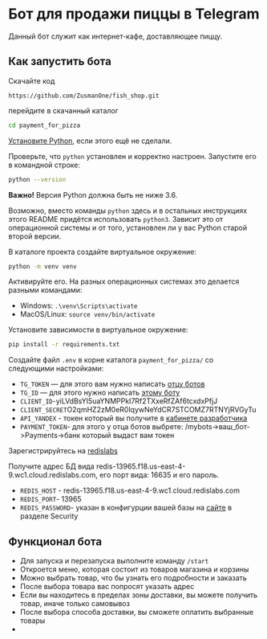 # Бот для продажи  пиццы в Telegram

Данный бот служит как интернет-кафе, доставляющее пиццу.

## Как запустить бота
Скачайте код  
```
https://github.com/ZusmanOne/fish_shop.git
```
перейдите в скачанный каталог 
```sh
cd payment_for_pizza

```
[Установите Python](https://www.python.org/), если этого ещё не сделали.

Проверьте, что `python` установлен и корректно настроен. Запустите его в командной строке:
```sh
python --version
```
**Важно!** Версия Python должна быть не ниже 3.6.

Возможно, вместо команды `python` здесь и в остальных инструкциях этого README придётся использовать `python3`. Зависит это от операционной системы и от того, установлен ли у вас Python старой второй версии.

В каталоге проекта создайте виртуальное окружение:
```sh
python -m venv venv
```
Активируйте его. На разных операционных системах это делается разными командами:

- Windows: `.\venv\Scripts\activate`
- MacOS/Linux: `source venv/bin/activate`


Установите зависимости в виртуальное окружение:
```sh
pip install -r requirements.txt
```


Создайте файл `.env` в корне каталога `payment_for_pizza/`  со следующими настройками:

- `TG_TOKEN` — для этого вам нужно написать [отцу ботов](https://telegram.me/BotFather)
- `TG_ID` — для этого нужно написать [этому боту](https://telegram.me/getmyid_bot)
- `CLIENT_ID`-yiLVdBsYI5uaYNMPPkI7Rf2TXxeRfZAf6tcxdxPfjJ
- `CLIENT_SECRET`O2qmHZ2zM0eR0lqywNeYdCR7STCOMZ7RTNYjRVGyTu
- `API_YANDEX` - токен который вы получите в [кабинете разработчика](https://developer.tech.yandex.ru/services)
- `PAYMENT_TOKEN`- для этого у отца ботов выбрете: /mybots->ваш_бот->Payments->банк который выдаст вам токен


Зарегистрируйтесь на [redislabs](https://redis.com/)

Получите адрес БД вида redis-13965.f18.us-east-4-9.wc1.cloud.redislabs.com, его порт вида: 16635 и его пароль.

- `REDIS_HOST` - redis-13965.f18.us-east-4-9.wc1.cloud.redislabs.com
- `REDIS_PORT`- 13965
- `REDIS_PASSWORD`- указан в конфигурции вашей базы на [сайте](https://app.redislabs.com/) в разделе Security

## Функционал бота
- Для запуска и перезапуска выполните  команду `/start`
- Откроется меню, которая состоит из товаров магазина и корзины
- Можно выбрать товар, что бы узнать его подробности и заказать
- После выбора товара вас попросят указать адрес
- Если вы находитесь в пределах зоны доставки, вы можете получить товар, иначе только самовывоз
- После выбора способа доставки, вы сможете оплатить выбранные товары
-

